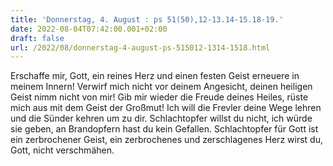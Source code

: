 ```yaml
---
title: 'Donnerstag, 4. August : ps 51(50),12-13.14-15.18-19.'
date: 2022-08-04T07:42:00.001+02:00
draft: false
url: /2022/08/donnerstag-4-august-ps-515012-1314-1518.html
---
```


Erschaffe mir, Gott, ein reines Herz und einen festen Geist erneuere in meinem Innern! Verwirf mich nicht vor deinem Angesicht, deinen heiligen Geist nimm nicht von mir! Gib mir wieder die Freude deines Heiles, rüste mich aus mit dem Geist der Großmut! Ich will die Frevler deine Wege lehren und die Sünder kehren um zu dir. Schlachtopfer willst du nicht, ich würde sie geben, an Brandopfern hast du kein Gefallen. Schlachtopfer für Gott ist ein zerbrochener Geist, ein zerbrochenes und zerschlagenes Herz wirst du, Gott, nicht verschmähen.